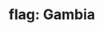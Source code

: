 ---
layout: smileys&emotion
title: "flag: Gambia"
emoji: flag_gambia
permalink: 🇬🇲.html
image: assets/img/3moji/flag_gambia.png
---